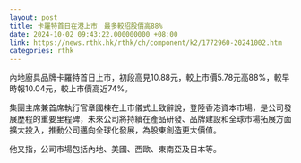 ```yaml
---
layout: post
title: 卡羅特首日在港上市　最多較招股價高88%
date: 2024-10-02 09:43:22.000000000 +08:00
link: https://news.rthk.hk/rthk/ch/component/k2/1772960-20241002.htm
categories: rthk
---
```


內地廚具品牌卡羅特首日上市，初段高見10.88元，較上市價5.78元高88%，較早時報10.04元，較上市價高近74%。

集團主席兼首席執行官章國棟在上市儀式上致辭說，登陸香港資本市場，是公司發展歷程的重要里程碑，未來公司將持續在產品研發、品牌建設和全球市場拓展方面擴大投入，推動公司邁向全球化發展，為股東創造更大價值。

他又指，公司市場包括內地、美國、西歐、東南亞及日本等。
